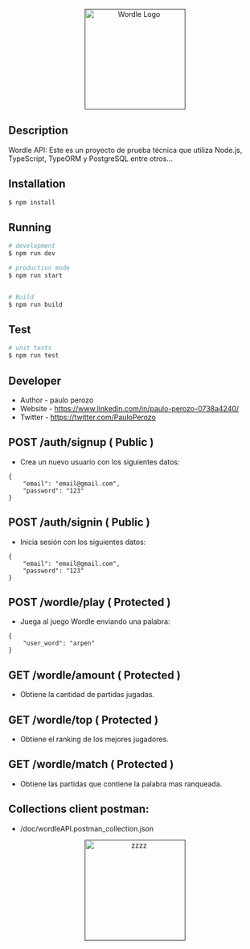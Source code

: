 <p align="center">
  <a href="" target="blank"><img src="https://1000logos.net/wp-content/uploads/2023/05/Wordle-Emblem.png" width="200" alt="Wordle Logo" /></a>
</p>

## Description

Wordle API: Este es un proyecto de prueba técnica que utiliza Node.js, TypeScript, TypeORM y PostgreSQL entre otros...

## Installation

```bash
$ npm install
```

## Running

```bash
# development
$ npm run dev

# production mode
$ npm run start


# Build
$ npm run build
```

## Test

```bash
# unit tests
$ npm run test
```

## Developer

- Author - paulo perozo
- Website - https://www.linkedin.com/in/paulo-perozo-0738a4240/
- Twitter - https://twitter.com/PauloPerozo

## POST /auth/signup ( Public )
- Crea un nuevo usuario con los siguientes datos:
```
{
    "email": "email@gmail.com",
    "password": "123"
}
```
## POST /auth/signin ( Public )
- Inicia sesión con los siguientes datos:
```
{
    "email": "email@gmail.com",
    "password": "123"
}
```

## POST /wordle/play ( Protected ) 
- Juega al juego Wordle enviando una palabra:
```
{
    "user_word": "arpen"
}
```

## GET /wordle/amount ( Protected )
- Obtiene la cantidad de partidas jugadas.

## GET /wordle/top ( Protected ) 
- Obtiene el ranking de los mejores jugadores.

## GET /wordle/match ( Protected ) 
- Obtiene las partidas que contiene la palabra mas ranqueada.
 
## Collections client postman:
- /doc/wordleAPI.postman_collection.json

<p align="center">
  <a href="" target="blank"><img src="https://www.artistapirata.com/wp-content/uploads/2018/12/programas-full-linux-descargar-programas-linux-300x181.jpg" width="200" alt="zzzz" /></a>
</p>



